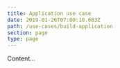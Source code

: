 ```yaml
---
title: Application use case
date: 2019-01-26T07:00:10.683Z
path: /use-cases/build-application
section: page
type: page
---
```

Content...
